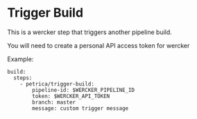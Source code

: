# Trigger Build

This is a wercker step that triggers another pipeline build.

You will need to create a personal API access token for wercker

Example:

    build:
      steps:
        - petrica/trigger-build:
            pipeline-id: $WERCKER_PIPELINE_ID
            token: $WERCKER_API_TOKEN
            branch: master
            message: custom trigger message


